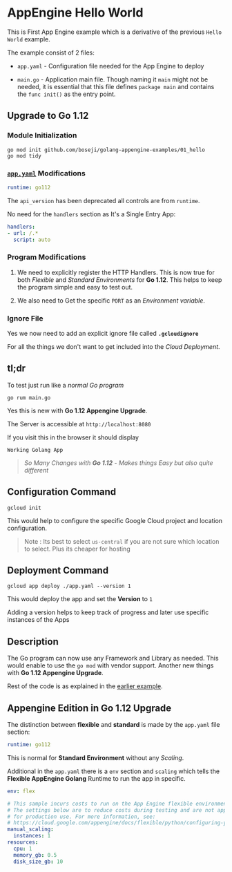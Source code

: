 # AppEngine Hello World

This is First App Engine example which is a derivative of the previous
`Hello World` example.

The example consist of 2 files:

* `app.yaml` - Configuration file needed for the App Engine to deploy

* `main.go` - Application main file. Though naming it `main` might not
 be needed, it is essential that this file defines `package main` and
 contains the `func init()` as the entry point.

## Upgrade to Go 1.12

### Module Initialization

```shell
go mod init github.com/boseji/golang-appengine-examples/01_hello
go mod tidy
```

### [`app.yaml`](app.yaml) Modifications

```yaml
runtime: go112
```

The `api_version` has been deprecated all controls are from `runtime`.

No need for the `handlers` section as It's a Single Entry App:

```yaml
handlers:
- url: /.*
  script: auto
```

### Program Modifications

1. We need to explicitly register the HTTP Handlers.
This is now true for both *Flexible* and *Standard Environments* for **Go 1.12**.
This helps to keep the program simple and easy to test out.

2. We also need to Get the specific `PORT` as an *Environment variable*.

### Ignore File

Yes we now need to add an explicit ignore file called **`.gcloudignore`**

For all the things we don't want to get included into the *Cloud Deployment*.

## tl;dr

To test just run like a *normal Go program*

```shell
go rum main.go
```

Yes this is new with **Go 1.12 Appengine Upgrade**.

The Server is accessible at `http://localhost:8080`

If you visit this in the browser it should display

`Working Golang App`

> *So Many Changes with **Go 1.12** - Makes things Easy but also quite different*

## Configuration Command

```shell
gcloud init
```

This would help to configure the specific Google Cloud project and
location configuration.

> Note : Its best to select `us-central` if you are not sure which
location to select. Plus its cheaper for hosting

## Deployment Command

```shell
gcloud app deploy ./app.yaml --version 1
```

This would deploy the app and set the **Version** to `1`

Adding a version helps to keep track of progress and later
use specific instances of the Apps

## Description

The Go program can now use any Framework and Library as needed.
This would enable to use the `go mod` with vendor support.
Another new things with **Go 1.12 Appengine Upgrade**.

Rest of the code is as explained in the [earlier example](../00_basic/readme.md).

## Appengine Edition in Go 1.12 Upgrade

The distinction between **flexible** and **standard** is made by the
`app.yaml` file section:

```yaml
runtime: go112
```

This is normal for **Standard Environment** without any *Scaling*.

Additional in the `app.yaml` there is a `env` section and `scaling` which tells
the **Flexible AppEngine Golang** Runtime to run the app in specific.

```yaml
env: flex

# This sample incurs costs to run on the App Engine flexible environment.
# The settings below are to reduce costs during testing and are not appropriate
# for production use. For more information, see:
# https://cloud.google.com/appengine/docs/flexible/python/configuring-your-app-with-app-yaml
manual_scaling:
  instances: 1
resources:
  cpu: 1
  memory_gb: 0.5
  disk_size_gb: 10
```
